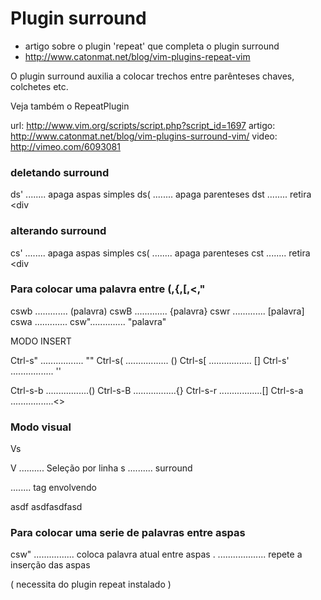 # Plugin surround

* artigo sobre o plugin 'repeat' que completa o plugin surround
* http://www.catonmat.net/blog/vim-plugins-repeat-vim

O plugin surround auxilia a colocar trechos entre parênteses
chaves, colchetes etc.

 Veja também o RepeatPlugin

url: http://www.vim.org/scripts/script.php?script_id=1697
artigo: http://www.catonmat.net/blog/vim-plugins-surround-vim/
video: http://vimeo.com/6093081

### deletando surround

 ds' ........ apaga aspas simples
 ds( ........ apaga parenteses
 dst ........ retira <div


### alterando surround

 cs' ........ apaga aspas simples
 cs( ........ apaga parenteses
 cst ........ retira <div

### Para colocar uma palavra entre (,{,[,<,"

   cswb .............  (palavra)
   cswB .............  {palavra}
   cswr .............  [palavra]
   cswa .............  <palavra>
   csw"..............  "palavra"

   MODO INSERT

   Ctrl-s" ................. ""
   Ctrl-s( ................. ()
   Ctrl-s[ ................. []
   Ctrl-s' ................. ''

   Ctrl-s-b .................()
   Ctrl-s-B .................{}
   Ctrl-s-r .................[]
   Ctrl-s-a .................<>

### Modo visual

  Vs<p>
  V .......... Seleção por linha
  s .......... surround
  <p> ........ tag envolvendo

  asdf asdfasdfasd


### Para colocar uma serie de palavras entre aspas

   csw" ................ coloca palavra atual entre aspas
   . ................... repete a inserção das aspas

   ( necessita do plugin repeat instalado )
